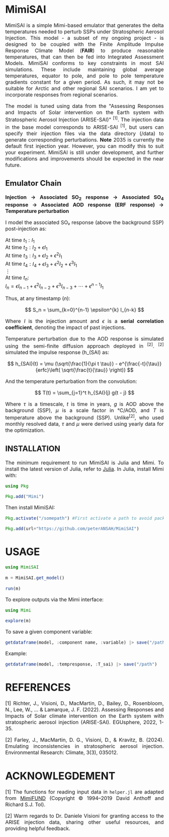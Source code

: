<div style="font-size: 16px; text-align: justify;">

# MimiSAI

MimiSAI is a simple Mimi-based emulator that generates the delta temperatures needed to perturb SSPs under 
Stratospheric Aerosol Injection. This model - a subset of my ongoing project - is designed to be coupled
with the Finite Amplitude Impulse Response Climate Model  (**FAIR**) to produce reasonable temperatures, that can then be fed into Integrated Assessment Models.
MimiSAI conforms to key constraints in most SAI simulations. These include maintaining global average temperatures, equator to pole, and 
pole to pole temperature gradients constant for a given period. As such, it may not be suitable for Arctic and other regional SAI scenarios. I am yet to incorporate responses from regional scenarios. 

The model is tuned using data from the "Assessing Responses and Impacts of Solar intervention on the Earth system with Stratospheric Aerosol Injection (ARISE-SAI)" <sup>[1]</sup>. 
The injection data in the base model corresponds to ARISE-SAI <sup>[1]</sup>, but users can specify their injection files via the data directory (/data) to generate corresponding perturbations. 
**Note** 2035 is currently the default first injection year. However, you can modify this to suit your experiment. 
MimiSAI is still under development, and further modifications and improvements should be expected in the near future.


## Emulator Chain

**Injection → Associated SO<sub>2</sub> response → Associated SO<sub>4</sub> response → Associated AOD response (ERF response) → Temperature perturbation**

I model the associated SO₂ response (above the background SSP) post-injection as:

At time $t_1: I_1$  
At time $t_2: I_2 + \epsilon I_1$  
At time $t_3: I_3 + \epsilon I_2 + \epsilon^2 I_1$  
At time $t_4: I_4 + \epsilon I_3 + \epsilon^2 I_2 + \epsilon^3 I_1$  
⋮  
At time $t_n$:  
$I_n = \epsilon I_{n-1} + \epsilon^2 I_{n-2} + \epsilon^3 I_{n-3} + \cdots + \epsilon^{n-1} I_1$

Thus, at any timestamp ($n$):

$$
S_n = \sum_{k=0}^{n-1} \epsilon^{k} I_{n-k}
$$

Where $I$ is the injection amount and $\epsilon$ is a **serial correlation coefficient**, denoting the impact of past injections.

Temperature perturbation due to the AOD response is simulated using the semi-finite diffusion approach deployed in <sup>[2]</sup>. <sup>[2]</sup> simulated the impulse response (h_(SAI) as:

$$
h_{SAI}(t) = \mu (\sqrt{\frac{1}{\pi t \tau}} - e^{\frac{-t}{\tau}}{erfc}\left( \sqrt{\frac{t}{\tau}} \right))
$$

And the temperature perturbation from the convolution:

$$
T(t) = \sum_{j=1}^t h_{SAI}(j) g(t - j)
$$

<!-- $$
T(t) = \sum_{j=1}^{t} \left[h_{SAI}(j) g(t - j) \right]
$$ -->

Where $\tau$ is a timescale, $t$ is time in years, $g$ is AOD above the background (SSP), $\mu$ is a scale factor in °C/AOD, and $T$ is temperature above the background (SSP). Unlike<sup>[2]</sup>, who used monthly resolved data, $\tau$ and $\mu$ were derived using yearly data for the optimization.

## INSTALLATION
The minimum requirement to run MimiSAI is Julia and Mimi. To install the latest version of Julia, refer to [Julia](http://julialang.org/downloads/). In Julia, install Mimi with: 

```julia
using Pkg

Pkg.add("Mimi")    
```


Then install MimiSAI:


```julia
Pkg.activate("/somepath") #First activate a path to avoid package conflicts - this is considered good practice).

Pkg.add(url="https://github.com/peterANSAH/MimiSAI")  
```

# USAGE

```julia
using MimiSAI
                
m = MimiSAI.get_model()
                
run(m)
```

To explore outputs via the Mimi interface:
```julia
using Mimi

explore(m)
```
To save a given component variable:

```julia
getdataframe(model, :component name, :variable) |> save("/path") 
```
Example:
```julia
getdataframe(model, :tempresponse, :T_sai) |> save("/path")    
```

# REFERENCES
[1] Richter, J., Visioni, D., MacMartin, D., Bailey, D., Rosenbloom, N., Lee, W., ... & Lamarque, J. F. (2022). Assessing Responses and Impacts of Solar climate intervention on the Earth system with stratospheric aerosol injection (ARISE-SAI). EGUsphere, 2022, 1-35.

[2] Farley, J., MacMartin, D. G., Visioni, D., & Kravitz, B. (2024). Emulating inconsistencies in stratospheric aerosol injection. Environmental Research: Climate, 3(3), 035012.

# ACKNOWLEGDEMENT
[1] The functions for reading input data in `helper.jl` are adapted from [MimiFUND](https://github.com/fund-model/MimiFUND.jl/blob/master/src/helper.jl) (Copyright © 1994–2019 David Anthoff and Richard S.J. Tol).

[2] Warm regards to Dr. Daniele Visioni for granting access to the ARISE injection data, sharing other useful resources, and providing helpful feedback.
</div>


